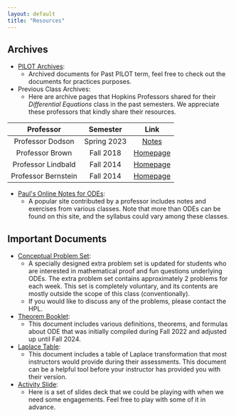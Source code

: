 ```yaml
---
layout: default
title: "Resources"
---
```


## Archives

- [PILOT Archives](https://jhu-ode-pilot.github.io):
    - Archived documents for Past PILOT term, feel free to check out the documents for practices purposes.
- Previous Class Archives:
    - Here are archive pages that Hopkins Professors shared for their *Differential Equations* class in the past semesters. We appreciate these professors that kindly share their resources.

| Professor | Semester | Link |
|:---------:|:--------:|:----:|
| Professor Dodson | Spring 2023 | [Notes](https://math.jhu.edu/~dodson/Math302_ODE-LectureNotes.pdf)|
| Professor Brown | Fall 2018 | [Homepage](https://math.jhu.edu/~brown/courses/f18/Syllabus302.html)|
| Professor Lindbald | Fall 2014| [Homepage](https://math.jhu.edu/~lindblad/302/302.html)|
| Professor Bernstein | Fall 2014| [Homepage](https://math.jhu.edu/~bernstein/math306/index.html)|


- [Paul's Online Notes for ODEs](https://tutorial.math.lamar.edu/Classes/DE/DE.aspx):
    - A popular site contributed by a professor includes notes and exercises from various classes. Note that more than ODEs can be found on this site, and the syllabus could vary among these classes.

## Important Documents

- [Conceptual Problem Set](/FA25/resources/Conceptual-Problem-Set.pdf):
    - A specially designed extra problem set is updated for students who are interested in mathematical proof and fun questions underlying ODEs. The extra problem set contains approximately 2 problems for each week. This set is completely voluntary, and its contents are mostly outside the scope of this class (conventionally).
    - If you would like to discuss any of the problems, please contact the HPL.
- [Theorem Booklet](/FA25/resources/ODEs-Thms.pdf):
    - This document includes various definitions, theorems, and formulas about ODE that was initially compiled during Fall 2022 and adjusted up until Fall 2024.
- [Laplace Table](/FA25/resources/Laplace-Table.pdf):
    - This document includes a table of Laplace transformation that most instructors would provide during their assessments. This document can be a helpful tool before your instructor has provided you with their version.
- [Activity Slide](/FA25/resources/Activities.pdf):
    - Here is a set of slides deck that we could be playing with when we need some engagements. Feel free to play with some of it in advance.